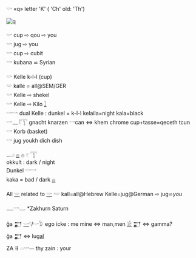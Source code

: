 𓎡 «q» letter 'K'  ( 'Ch' old: 'Th')  

![q](https://user-images.githubusercontent.com/516118/36350832-41ee907e-149f-11e8-94e4-2e8ad71b9e78.png)  

𓎡 cup ⇨ qou  ⇨ you  
𓎡 jug ⇨ you  
𓎡 cup ⇨ cubit  
𓎡 kubana ⋍ Syrian  

𓎡 Kelle k-l-l (cup)  
𓎟 kalle = all@SEM/GER  
𓎡 Kelle ⇨ shekel  
𓎡 Kelle ⇨ Kilo [𓆼](𓆼)  
𓎡𓎡 dual Kelle : dunkel = k-l-l kelaila=night kala=black  
𓎡𓈖𓎛𓇰 gnacht knarzen 𓎡can ⇔ khem chrome  cup+tasse=qeceth tcun  
𓎡 Korb (basket)  
𓎡 jug youkh dich dish  

𓂝  [𓐍](𓐍)  𓐍  𓏲  𓇰  
okkult : dark / night  
Dunkel 𓎡𓎡  
kaka = bad / dark [𓐍](𓐍)  

All [𓎟](𓎟) related to [𓎡](𓎡) 𓎢 kall=all@Hebrew Kelle=jug@German ⇨ jug⋍*you*  

𓊃𓎡𓂋 *Zakhurn Saturn  

ĝa 𒂷 [𓎡](𓎡)𓍢/𓎡𓅱 ego icke : me mine ⇔ man,men [𓀀](𓀀) 𒂷 ⇔ gamma?  
ĝa 𒂷 ⇔ lu[gal](gal)  
ZA 𒍝 𓏏𓎡𓍿 thy zain : your  